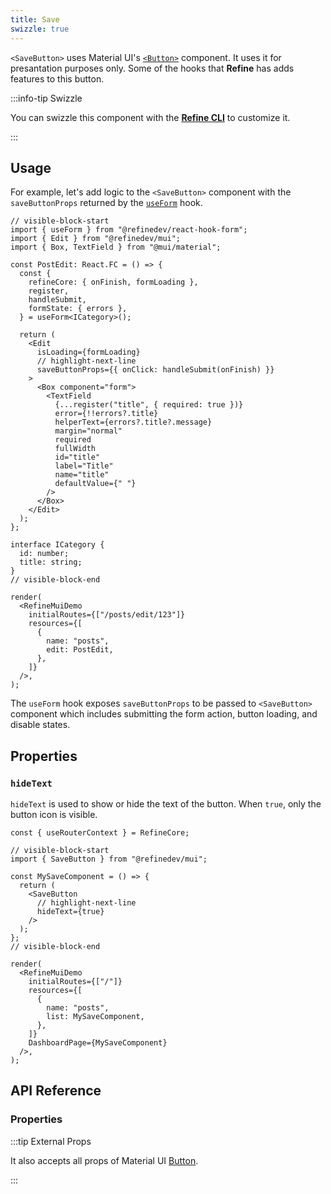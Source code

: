 ```yaml
---
title: Save
swizzle: true
---
```


`<SaveButton>` uses Material UI's [`<Button>`](https://mui.com/material-ui/react-button/) component. It uses it for presantation purposes only. Some of the hooks that **Refine** has adds features to this button.

:::info-tip Swizzle

You can swizzle this component with the [**Refine CLI**](/docs/packages/list-of-packages) to customize it.

:::

## Usage

For example, let's add logic to the `<SaveButton>` component with the `saveButtonProps` returned by the [`useForm`](/docs/core/hooks/use-form) hook.

```tsx live url=http://localhost:3000/posts previewHeight=340px
// visible-block-start
import { useForm } from "@refinedev/react-hook-form";
import { Edit } from "@refinedev/mui";
import { Box, TextField } from "@mui/material";

const PostEdit: React.FC = () => {
  const {
    refineCore: { onFinish, formLoading },
    register,
    handleSubmit,
    formState: { errors },
  } = useForm<ICategory>();

  return (
    <Edit
      isLoading={formLoading}
      // highlight-next-line
      saveButtonProps={{ onClick: handleSubmit(onFinish) }}
    >
      <Box component="form">
        <TextField
          {...register("title", { required: true })}
          error={!!errors?.title}
          helperText={errors?.title?.message}
          margin="normal"
          required
          fullWidth
          id="title"
          label="Title"
          name="title"
          defaultValue={" "}
        />
      </Box>
    </Edit>
  );
};

interface ICategory {
  id: number;
  title: string;
}
// visible-block-end

render(
  <RefineMuiDemo
    initialRoutes={["/posts/edit/123"]}
    resources={[
      {
        name: "posts",
        edit: PostEdit,
      },
    ]}
  />,
);
```

The `useForm` hook exposes `saveButtonProps` to be passed to `<SaveButton>` component which includes submitting the form action, button loading, and disable states.

## Properties

### `hideText`

`hideText` is used to show or hide the text of the button. When `true`, only the button icon is visible.

```tsx live disableScroll previewHeight=120px
const { useRouterContext } = RefineCore;

// visible-block-start
import { SaveButton } from "@refinedev/mui";

const MySaveComponent = () => {
  return (
    <SaveButton
      // highlight-next-line
      hideText={true}
    />
  );
};
// visible-block-end

render(
  <RefineMuiDemo
    initialRoutes={["/"]}
    resources={[
      {
        name: "posts",
        list: MySaveComponent,
      },
    ]}
    DashboardPage={MySaveComponent}
  />,
);
```

## API Reference

### Properties

<PropsTable module="@refinedev/mui/SaveButton" />

:::tip External Props

It also accepts all props of Material UI [Button](https://mui.com/material-ui/api/button/).

:::
